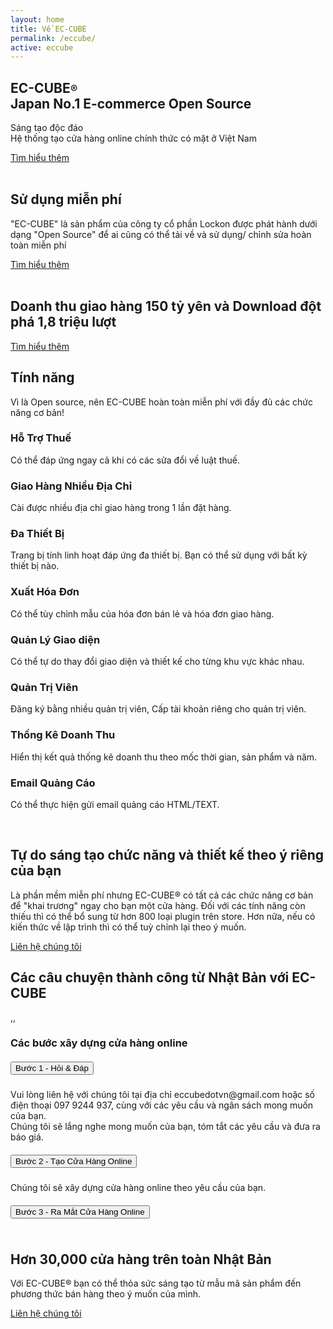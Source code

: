```yaml
---
layout: home
title: Về EC-CUBE
permalink: /eccube/
active: eccube
---
```


<section class="payment_banner_area">
    <div class="shape one"></div>
    <div class="shape two"></div>
    <div class="container">
        <div class="payment_banner_content wow fadeInLeft" data-wow-delay="0.4s">
            <h1 class="f_p f_size_50 w_color">
                <span class="f_700">EC-CUBE<small class="f_size_20">®</small></span> <br> Japan No.1 E-commerce Open Source</h1>
            <p class="w_color f_p f_size_18">Sáng tạo độc đáo <br>
                Hệ thống tạo cửa hàng online chính thức có mặt ở Việt Nam</p>
            <div class="action_btn d-flex align-items-center mt_60">
                <a href="/contact" class="btn_hover agency_banner_btn">Tìm hiểu thêm</a>
            </div>
        </div>
    </div>
    <div class="animation_img_two wow fadeInRight" data-wow-delay="0.5s">
        <img src="/assets/img/mac.png" alt="">
    </div>
    <img class="svg_intro_bottom" src="/assets/img/shape.png" alt="">
</section>

<section class="payment_features_area">
    <div class="bg_shape shape_one"></div>
    <div class="bg_shape shape_two"></div>
    <div class="bg_shape shape_three"></div>
    <div class="container">
        <div class="row featured_item">
            <div class="col-lg-6">
                <div class="payment_featured_img wow fadeInLeft" data-wow-delay="0.2s">
                    <img src="/assets/img/featured_img.png" alt="">
                </div>
            </div>
            <div class="col-lg-6 d-flex align-items-center">
                <div class="payment_features_content pl_70 wow fadeInRight" data-wow-delay="0.3s">
                    <div class="icon">
                        <img class="img_shape" src="/assets/img/icon_shape.png" alt="">
                        <img class="icon_img" src="/assets/img/icon1.png" alt="">
                    </div>
                    <h2>Sử dụng miễn phí</h2>
                    <p>"EC-CUBE" là sản phẩm của công ty cổ phần Lockon được phát hành dưới dạng "Open Source" để ai cũng có thể tải về và sử dụng/ chỉnh sửa hoàn toàn miễn phí</p>
                    <a href="#" class="btn_hover agency_banner_btn pay_btn pay_btn_two">Tìm hiểu thêm</a>
                </div>
            </div>
        </div>
        <div class="row flex-row-reverse featured_item">
            <div class="col-lg-6">
                <div class="payment_featured_img img_two wow fadeInRight" data-wow-delay="0.3s">
                    <img src="/assets/img/featured_img_two.png" alt="">
                </div>
            </div>
            <div class="col-lg-6 d-flex align-items-center">
                <div class="payment_features_content pr_70 wow fadeInLeft" data-wow-delay="0.4s">
                    <div class="icon">
                        <img class="img_shape" src="/assets/img/icon_shape.png" alt="">
                        <img class="icon_img" src="/assets/img/icon2.png" alt="">
                    </div>
                    <h2>
                        Doanh thu giao hàng <span class="f_size_40 text-primary">150</span> tỷ yên và
                        Download đột phá <span class="f_size_40 text-primary">1,8</span> triệu lượt
                    </h2>
                    <div class="pb-3"></div>
                    <a href="#" class="btn_hover agency_banner_btn pay_btn">Tìm hiểu thêm</a>
                </div>
            </div>
        </div>
    </div>
</section>

<section class="payment_service_area">
    <div class="container">
        <div class="row flex-row-reverse">
            <div class="col-lg-4">
                <div class="service-content wow fadeInRight" data-wow-delay="0.2s">
                    <div class="pay_icon">
                        <div class="icon_shape"></div>
                        <img src="/assets/img/icon3.png" alt="">
                    </div>
                    <h2 class="f_p w_color f_700">Tính năng</h2>
                    <p class="f_p w_color">Vì là Open source, nên EC-CUBE hoàn toàn miễn phí với đầy đủ các chức năng cơ bản!</p>
                </div>
            </div>
            <div class="col-lg-8">
                <div class="row">
                    <div class="col-md-6 media payment_service_item wow fadeInUp" data-wow-delay="0.1s">
                        <div class="icon w_color f_size_24 d-flex align-items-center justify-content-center">
                            <i class="ti-agenda"></i>
                        </div>
                        <div class="media-body">
                            <h3 class="f_size_20 f_p w_color f_600">Hỗ Trợ Thuế</h3>
                            <p class="f_400 f_size_15 w_color">Có thể đáp ứng ngay cả khi có các sửa đổi về luật thuế.</p>
                        </div>
                    </div>
                    <div class="col-md-6 media payment_service_item wow fadeInUp" data-wow-delay="0.2s">
                        <div class="icon w_color f_size_24 d-flex align-items-center justify-content-center">
                            <i class="ti-control-shuffle"></i>
                        </div>
                        <div class="media-body">
                            <h3 class="f_size_20 f_p w_color f_600">Giao Hàng Nhiều Địa Chỉ</h3>
                            <p class="f_400 f_size_15 w_color">Cài được nhiều địa chỉ giao hàng trong 1 lần đặt hàng.</p>
                        </div>
                    </div>
                    <div class="col-md-6 media payment_service_item wow fadeInUp" data-wow-delay="0.3s">
                        <div class="icon w_color f_size_24 d-flex align-items-center justify-content-center">
                            <i class="ti-tablet"></i>
                        </div>
                        <div class="media-body">
                            <h3 class="f_size_20 f_p w_color f_600">Đa Thiết Bị</h3>
                            <p class="f_400 f_size_15 w_color">Trang bị tính linh hoạt đáp ứng đa thiết bị. Bạn có thể sử dụng với bất kỳ thiết bị nào.</p>
                        </div>
                    </div>
                    <div class="col-md-6 media payment_service_item wow fadeInUp" data-wow-delay="0.4s">
                        <div class="icon w_color f_size_24 d-flex align-items-center justify-content-center">
                            <i class="ti-receipt"></i>
                        </div>
                        <div class="media-body">
                            <h3 class="f_size_20 f_p w_color f_600">Xuất Hóa Đơn</h3>
                            <p class="f_400 f_size_15 w_color">Có thể tùy chỉnh mẫu của hóa đơn bán lẻ và hóa đơn giao hàng.</p>
                        </div>
                    </div>
                    <div class="col-md-6 media payment_service_item wow fadeInUp" data-wow-delay="0.5s">
                        <div class="icon w_color f_size_22 d-flex align-items-center justify-content-center">
                            <i class="ti-paint-bucket"></i>
                        </div>
                        <div class="media-body">
                            <h3 class="f_size_20 f_p w_color f_600">Quản Lý Giao diện</h3>
                            <p class="f_400 f_size_15 w_color">Có thể tự do thay đổi giao diện và thiết kế cho từng khu vực khác nhau.</p>
                        </div>
                    </div>
                    <div class="col-md-6 media payment_service_item wow fadeInUp" data-wow-delay="0.6s">
                        <div class="icon w_color f_size_22">
                            <i class="ti-user"></i>
                        </div>
                        <div class="media-body">
                            <h3 class="f_size_20 f_p w_color f_600">Quản Trị Viên</h3>
                            <p class="f_400 f_size_15 w_color">Đăng ký bằng nhiều quản trị viên, Cấp tài khoản riêng cho quản trị viên.</p>
                        </div>
                    </div>
                    <div class="col-md-6 media payment_service_item wow fadeInUp" data-wow-delay="0.7s">
                        <div class="icon w_color f_size_22">
                            <i class="ti-stats-up"></i>
                        </div>
                        <div class="media-body">
                            <h3 class="f_size_20 f_p w_color f_600">Thống Kê Doanh Thu</h3>
                            <p class="f_400 f_size_15 w_color">Hiển thị kết quả thống kê doanh thu theo mốc thời gian, sản phẩm và năm.</p>
                        </div>
                    </div>
                    <div class="col-md-6 media payment_service_item wow fadeInUp" data-wow-delay="0.8s">
                        <div class="icon w_color f_size_28 d-flex align-items-center justify-content-center">
                            <i class="ti-location-arrow"></i>
                        </div>
                        <div class="media-body">
                            <h3 class="f_size_20 f_p w_color f_600">Email Quảng Cáo</h3>
                            <p class="f_400 f_size_15 w_color">Có thể thực hiện gửi email quảng cáo HTML/TEXT.</p>
                        </div>
                    </div>
                </div>
            </div>
        </div>
    </div>
</section>

<section class="payment_clients_area">
    <div class="clients_bg_shape_top"></div>
    <div class="clients_bg_shape_right"></div>
    <div class="container">
        <div class="row">
            <div class="col-lg-6">
                <div class="payment_features_content pr_70 wow fadeInLeft" data-wow-delay="0.2s">
                    <div class="icon">
                        <img class="img_shape" src="/assets/img/icon_shape.png" alt="">
                        <img class="icon_img" src="/assets/img/icon2.png" alt="">
                    </div>
                    <h2>Tự do sáng tạo chức năng và thiết kế theo ý riêng của bạn</h2>
                    <p>Là phần mềm miễn phí nhưng EC-CUBE® có tất cả các chức năng cơ bản để "khai trương" ngay cho bạn một cửa hàng.
                    Đối với các tính năng còn thiếu thì có thể bổ sung từ hơn 800 loại plugin trên store.
                    Hơn nữa, nếu có kiến thức về lập trình thì có thể tuỳ chỉnh lại theo ý muốn.</p>
                    <a href="/contact" class="btn_hover agency_banner_btn pay_btn pay_btn_two">Liên hệ chúng tôi</a>
                </div>
            </div>
            <div class="col-lg-6">
                <div class="payment_clients_inner">
                    <div class="clients_item one wow fadeInLeft" data-wow-delay="0.2s">
                        <img class="img-fluid" src="/assets/img/logo1.png" alt="">
                    </div>
                    <div class="clients_item two wow fadeInLeft" data-wow-delay="0.3s">
                        <img class="img-fluid" src="/assets/img/logo2.png" alt="">
                    </div>
                    <div class="clients_item three wow fadeInLeft" data-wow-delay="0.4s">
                        <img class="img-fluid" src="/assets/img/logo3.png" alt="">
                    </div>
                    <div class="clients_item four wow fadeInLeft" data-wow-delay="0.5s">
                        <img class="img-fluid" src="/assets/img/logo4.png" alt="">
                    </div>
                    <div class="clients_item five wow fadeInLeft" data-wow-delay="0.6s">
                        <img class="img-fluid" src="/assets/img/logo5.png" alt="">
                    </div>
                    <div class="clients_item six wow fadeInLeft" data-wow-delay="0.7s">
                        <img class="img-fluid" src="/assets/img/logo6.png" alt="">
                    </div>
                    <div class="clients_item seven wow fadeInLeft" data-wow-delay="0.8s">
                        <img class="img-fluid" src="/assets/img/logo7.png" alt="">
                    </div>
                    <div class="clients_item eight wow fadeInLeft" data-wow-delay="0.8s">
                        <img class="img-fluid" src="/assets/img/logo8.png" alt="">
                    </div>
                </div>
            </div>
        </div>
    </div>
</section>

<section class="app_screenshot_area sec_pad">
    <div class="container custom_container p0">
        <div class="sec_title text-center mb_70">
            <h2 class="position-relative f_p f_size_30 l_height30 f_700 t_color3 mb_20 wow fadeInUp" data-wow-delay="0.2s">Các câu chuyện thành công từ Nhật Bản với EC-CUBE</h2>
        </div>
        <div class="app_screen_info">
            <div class="app_screenshot_slider owl-carousel">
                <div class="item">
                    <div class="screenshot_img">
                        <a href="img/screenshot1.png" class="image-link" target="_blank"><img src="/assets/img/screenshot1.png" alt=""></a>
                    </div>
                </div>
                <div class="item">
                    <div class="screenshot_img">
                        <a href="img/screenshot2.png" class="image-link" target="_blank"><img src="/assets/img/screenshot2.png" alt=""></a>
                    </div>
                </div>
                <div class="item">
                    <div class="screenshot_img">
                        <a href="img/screenshot3.png" class="image-link" target="_blank"><img src="/assets/img/screenshot3.png" alt=""></a>
                    </div>
                </div>
                <div class="item">
                    <div class="screenshot_img">
                        <a href="img/screenshot4.png" class="image-link" target="_blank"><img src="/assets/img/screenshot4.png" alt=""></a>
                    </div>
                </div>
                <div class="item">
                    <div class="screenshot_img">
                        <a href="img/screenshot5.png" class="image-link" target="_blank"><img src="/assets/img/screenshot5.png" alt=""></a>
                    </div>
                </div>
            </div>
        </div>
    </div>
</section>

<section class="payment_testimonial_area">
  <div class="container">
      <div class="row payment_testimonial_info flex-row-reverse">
          <div class="col-lg-7 d-flex align-items-center">
              <div class="testimonial_content w-100">
                  <div class="icon">,,</div>
                  <div class="faq_content">
                      <div class="tab-pane">
                          <h3 class="f_p f_size_22 f_500 t_color3 mb_20">
                              Các bước xây dựng cửa hàng online
                          </h3>
                          <div id="accordion-home">
                              <div class="card">
                                  <div class="card-header" id="headingOne">
                                      <h5 class="mb-0">
                                      <button class="btn btn-link" data-toggle="collapse" data-target="#collapseOne" aria-expanded="true" aria-controls="collapseOne">
                                      Bước 1 - Hỏi & Đáp<i class="ti-plus"></i><i class="ti-minus"></i>
                                      </button>
                                      </h5>
                                  </div>
                                  <div id="collapseOne" class="collapse show" aria-labelledby="headingOne" data-parent="#accordion-home">
                                      <div class="card-body">
                                          Vui lòng liên hệ với chúng tôi tại địa chỉ eccubedotvn@gmail.com hoặc số điện thoại 097 9244 937, cùng với các yêu cầu và ngân sách mong muốn của bạn.<br>
                                          Chúng tôi sẽ lắng nghe mong muốn của bạn, tóm tắt các yêu cầu và đưa ra báo giá.
                                      </div>
                                  </div>
                              </div>
                              <div class="card">
                                  <div class="card-header" id="headingThree">
                                      <h5 class="mb-0">
                                          <button class="btn btn-link collapsed" data-toggle="collapse" data-target="#collapseThree" aria-expanded="false" aria-controls="collapseThree">
                                          Bước 2 - Tạo Cửa Hàng Online<i class="ti-plus"></i><i class="ti-minus"></i>
                                  </button>
                                      </h5>
                                  </div>
                                  <div id="collapseThree" class="collapse" aria-labelledby="headingThree" data-parent="#accordion-home">
                                      <div class="card-body">
                                          Chúng tôi sẽ xây dựng cửa hàng online theo yêu cầu của bạn.
                                      </div>
                                  </div>
                              </div>
                              <div class="card">
                                  <div class="card-header" id="headingfour">
                                      <h5 class="mb-0">
                                          <button class="btn btn-link collapsed" data-toggle="collapse" data-target="#collapsefour" aria-expanded="false" aria-controls="collapsefour">
                                          Bước 3 - Ra Mắt Cửa Hàng Online<i class="ti-plus"></i><i class="ti-minus"></i>
                                  </button>
                                      </h5>
                                  </div>
                                  <div id="collapsefour" class="collapse" aria-labelledby="headingfour" data-parent="#accordion-home">
                                      <div class="card-body">
                                              <img src="/assets/img/khai-truong.png" alt="" class="img-fluid">
                                      </div>
                                  </div>
                              </div>
                          </div>
                      </div>
                  </div>
              </div>
          </div>
          <div class="col-lg-5">
              <div class="testimonial_img">
                  <a href="/contact">
                      <img src="/assets/img/testimonial_img.png" alt="" class="img-fluid">
                  </a>
              </div>
          </div>
      </div>
  </div>
</section>

<section class="payment_action_area">
    <div class="clients_bg_shape_bottom"></div>
    <div class="container">
        <div class="payment_action_content text-center wow fadeInUp" data-wow-delay="0.2s">
            <div class="pay_icon">
                <div class="icon_shape"></div>
                <img class="icon_img" src="/assets/img/icon2.png" alt="">
            </div>
            <h2 class="f_p t_color f_700">Hơn 30,000 cửa hàng trên toàn Nhật Bản</h2>
            <p>Với EC-CUBE® bạn có thể thỏa sức sáng tạo từ mẫu mã sản phẩm đến phương thức bán hàng theo ý muốn của mình.</p>
            <a href="/contact" class="btn_hover agency_banner_btn pay_btn pay_btn_two">Liên hệ chúng tôi</a>
        </div>
    </div>
</section>
